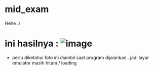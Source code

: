 # mid_exam
Hehe :)
# ini hasilnya : ![image](https://user-images.githubusercontent.com/93690714/233284734-d79c521a-66af-40e9-866b-62959f5c23f6.png)
- perlu diketahui foto ini diambil saat program dijalankan . jadi layar emulator masih hitam / loading
